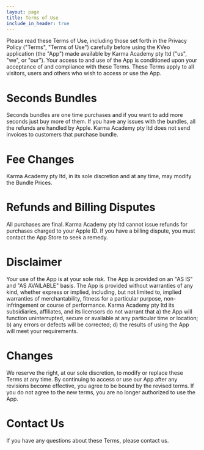 ```yaml
---
layout: page
title: Terms of Use
include_in_header: true
---
```


Please read these Terms of Use, including those set forth in the Privacy Policy ("Terms", "Terms of Use") carefully before using the KVeo application (the "App") made available by Karma Academy pty ltd ("us", "we", or "our").
Your access to and use of the App is conditioned upon your acceptance of and compliance with these Terms. These Terms apply to all visitors, users and others who wish to access or use the App.

# Seconds Bundles

Seconds bundles are one time purchases and if you want to add more seconds just buy more of them. If you have any issues with the bundles, all the refunds are handled by Apple. 
Karma Academy pty ltd does not send invoices to customers that purchase bundle.

# Fee Changes

Karma Academy pty ltd, in its sole discretion and at any time, may modify the Bundle Prices.

# Refunds and Billing Disputes

All purchases are final. Karma Academy pty ltd cannot issue refunds for purchases charged to your Apple ID. If you have a billing dispute, you must contact the App Store to seek a remedy.

# Disclaimer

Your use of the App is at your sole risk. The App is provided on an "AS IS" and "AS AVAILABLE" basis. The App is provided without warranties of any kind, whether express or implied, including, but not limited to, implied warranties of merchantability, fitness for a particular purpose, non-infringement or course of performance.
Karma Academy pty ltd its subsidiaries, affiliates, and its licensors do not warrant that 
a) the App will function uninterrupted, secure or available at any particular time or location; 
b) any errors or defects will be corrected; 
d) the results of using the App will meet your requirements.

# Changes

We reserve the right, at our sole discretion, to modify or replace these Terms at any time.
By continuing to access or use our App after any revisions become effective, you agree to be bound by the revised terms. If you do not agree to the new terms, you are no longer authorized to use the App.

# Contact Us
If you have any questions about these Terms, please contact us.